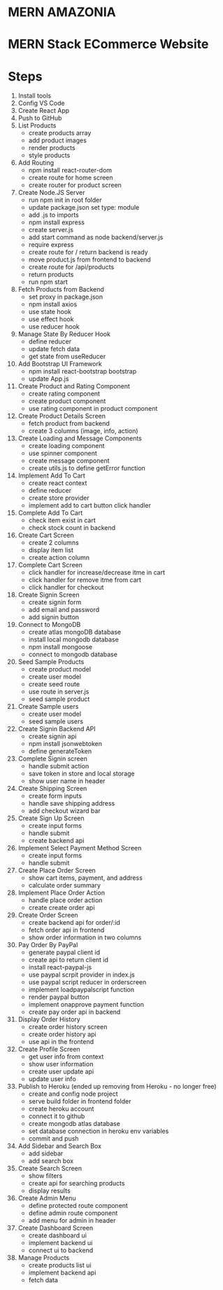 # MERN AMAZONIA

# MERN Stack ECommerce Website

# Steps

1. Install tools
2. Config VS Code
3. Create React App
4. Push to GitHub
5. List Products
   - create products array
   - add product images
   - render products
   - style products
6. Add Routing
   - npm install react-router-dom
   - create route for home screen
   - create router for product screen
7. Create Node.JS Server
   - run npm init in root folder
   - update package.json set type: module
   - add .js to imports
   - npm install express
   - create server.js
   - add start command as node backend/server.js
   - require express
   - create route for / return backend is ready
   - move product.js from frontend to backend
   - create route for /api/products
   - return products
   - run npm start
8. Fetch Products from Backend
   - set proxy in package.json
   - npm install axios
   - use state hook
   - use effect hook
   - use reducer hook
9. Manage State By Reducer Hook
   - define reducer
   - update fetch data
   - get state from useReducer
10. Add Bootstrap UI Framework
    - npm install react-bootstrap bootstrap
    - update App.js
11. Create Product and Rating Component
    - create rating component
    - create product component
    - use rating component in product component
12. Create Product Details Screen
    - fetch product from backend
    - create 3 columns (image, info, action)
13. Create Loading and Message Components
    - create loading component
    - use spinner component
    - create message component
    - create utils.js to define getError function
14. Implement Add To Cart
    - create react context
    - define reducer
    - create store provider
    - implement add to cart button click handler
15. Complete Add To Cart
    - check item exist in cart
    - check stock count in backend
16. Create Cart Screen
    - create 2 columns
    - display item list
    - create action column
17. Complete Cart Screen
    - click handler for increase/decrease itme in cart
    - click handler for remove itme from cart
    - click handler for checkout
18. Create Signin Screen
    - create signin form
    - add email and password
    - add signin button
19. Connect to MongoDB
    - create atlas mongoDB database
    - install local mongodb database
    - npm install mongoose
    - connect to mongodb database
20. Seed Sample Products
    - create product model
    - create user model
    - create seed route
    - use route in server.js
    - seed sample product
21. Create Sample users
    - create user model
    - seed sample users
22. Create Signin Backend API
    - create signin api
    - npm install jsonwebtoken
    - define generateToken
23. Complete Signin screen
    - handle submit action
    - save token in store and local storage
    - show user name in header
24. Create Shipping Screen
    - create form inputs
    - handle save shipping address
    - add checkout wizard bar
25. Create Sign Up Screen
    - create input forms
    - handle submit
    - create backend api
26. Implement Select Payment Method Screen
    - create input forms
    - handle submit
27. Create Place Order Screen
    - show cart items, payment, and address
    - calculate order summary
28. Implement Place Order Action
    - handle place order action
    - create create order api
29. Create Order Screen
    - create backend api for order/:id
    - fetch order api in frontend
    - show order information in two columns
30. Pay Order By PayPal
    - generate paypal client id
    - create api to return client id
    - install react-paypal-js
    - use paypal scrpit provider in index.js
    - use paypal script reducer in orderscreen
    - implement loadpaypalscript function
    - render paypal button
    - implement onapprove payment function
    - create pay order api in backend
31. Display Order History
    - create order history screen
    - create order history api
    - use api in the frontend
32. Create Profile Screen
    - get user info from context
    - show user information
    - create user update api
    - update user info
33. Publish to Heroku (ended up removing from Heroku - no longer free)
    - create and config node project
    - serve build folder in frontend folder
    - create heroku account
    - connect it to github
    - create mongodb atlas database
    - set database connection in heroku env variables
    - commit and push
34. Add Sidebar and Search Box
    - add sidebar
    - add search box
35. Create Search Screen
    - show filters
    - create api for searching products
    - display results
36. Create Admin Menu
    - define protected route component
    - define admin route component
    - add menu for admin in header
37. Create Dashboard Screen
    - create dashboard ui
    - implement backend ui
    - connect ui to backend
38. Manage Products
    - create products list ui
    - implement backend api
    - fetch data
